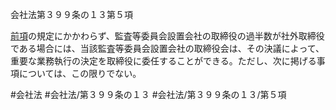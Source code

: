 会社法第３９９条の１３第５項

[前項](会社法＿＿＿＿第３９９条の１３第４項)の規定にかかわらず、監査等委員会設置会社の取締役の過半数が社外取締役である場合には、当該監査等委員会設置会社の取締役会は、その決議によって、重要な業務執行の決定を取締役に委任することができる。ただし、次に掲げる事項については、この限りでない。

#会社法
#会社法/第３９９条の１３
#会社法/第３９９条の１３/第５項
